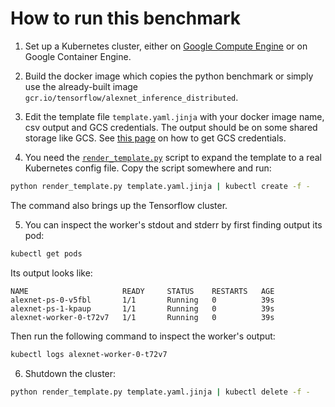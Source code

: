 # How to run this benchmark  

1. Set up a Kubernetes cluster, either on [Google Compute Engine](http://kubernetes.io/docs/getting-started-guides/gce/)
or on Google Container Engine.

2. Build the docker image which copies the python benchmark or simply use the already-built image 
`gcr.io/tensorflow/alexnet_inference_distributed`.

3. Edit the template file `template.yaml.jinja` with your docker image name, csv output and GCS credentials.
The output should be on some shared storage like GCS. See [this page](https://github.com/tensorflow/ecosystem/tree/master/kubernetes) on how to get GCS credentials.

4. You need the [`render_template.py`](https://github.com/tensorflow/ecosystem/blob/master/render_template.py)
script to expand the template to a real Kubernetes config file.
Copy the script somewhere and run:  

  ```sh
  python render_template.py template.yaml.jinja | kubectl create -f -
  ```
  The command also brings up the Tensorflow cluster.
  
5. You can inspect the worker's stdout and stderr by first finding output its pod:

  ```sh
  kubectl get pods
  ```
  Its output looks like:  
  ```
  NAME                     READY     STATUS    RESTARTS   AGE
  alexnet-ps-0-v5fbl       1/1       Running   0          39s
  alexnet-ps-1-kpaup       1/1       Running   0          39s
  alexnet-worker-0-t72v7   1/1       Running   0          39s
  ```  
  
  Then run the following command to inspect the worker's output:
  ```sh
  kubectl logs alexnet-worker-0-t72v7
  ```

6. Shutdown the cluster:  

  ```sh
  python render_template.py template.yaml.jinja | kubectl delete -f -
  ```
